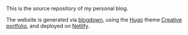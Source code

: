 
This is the source repository of my personal blog.  

The website is generated via [blogdown](https://github.com/rstudio/blogdown), 
using the [Hugo](https://gohugo.io) 
theme [Creative portfolio](https://github.com/kishaningithub/hugo-creative-portfolio-theme), 
and deployed on [Netlify](https://www.netlify.com).
